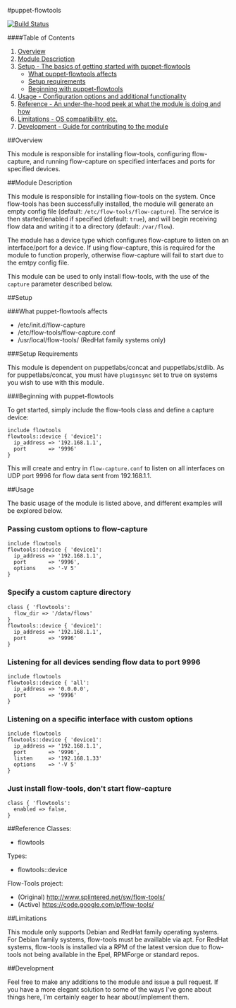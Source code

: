 #puppet-flowtools

[![Build Status](https://travis-ci.org/nextrevision/puppet-flowtools.png?branch=master)](https://travis-ci.org/nextrevision/puppet-flowtools)

####Table of Contents

1. [Overview](#overview)
2. [Module Description](#module-description)
3. [Setup - The basics of getting started with puppet-flowtools](#setup)
    * [What puppet-flowtools affects](#what-[modulename]-affects)
    * [Setup requirements](#setup-requirements)
    * [Beginning with puppet-flowtools](#beginning-with-[Modulename])
4. [Usage - Configuration options and additional functionality](#usage)
5. [Reference - An under-the-hood peek at what the module is doing and how](#reference)
5. [Limitations - OS compatibility, etc.](#limitations)
6. [Development - Guide for contributing to the module](#development)

##Overview

This module is responsible for installing flow-tools, configuring flow-capture, and running flow-capture on specified interfaces and ports for specified devices. 

##Module Description

This module is responsible for installing flow-tools on the system. Once flow-tools has been successfully installed, the module will generate an empty config file (default: `/etc/flow-tools/flow-capture`). The service is then started/enabled if specified (default: `true`), and will begin receiving flow data and writing it to a directory (default: `/var/flow`).

The module has a device type which configures flow-capture to listen on an interface/port for a device. If using flow-capture, this is required for the module to function properly, otherwise flow-capture will fail to start due to the emtpy config file.

This module can be used to only install flow-tools, with the use of the `capture` parameter described below.

##Setup

###What puppet-flowtools affects

* /etc/init.d/flow-capture
* /etc/flow-tools/flow-capture.conf
* /usr/local/flow-tools/ (RedHat family systems only)

###Setup Requirements

This module is dependent on puppetlabs/concat and puppetlabs/stdlib. As for puppetlabs/concat, you must have `pluginsync` set to true on systems you wish to use with this module.
  
###Beginning with puppet-flowtools

To get started, simply include the flow-tools class and define a capture device:

```
include flowtools
flowtools::device { 'device1':
  ip_address => '192.168.1.1',
  port       => '9996'
}
```

This will create and entry in `flow-capture.conf` to listen on all interfaces on UDP port 9996 for flow data sent from 192.168.1.1.

##Usage

The basic usage of the module is listed above, and different examples will be explored below.

### Passing custom options to flow-capture
```
include flowtools
flowtools::device { 'device1':
  ip_address => '192.168.1.1',
  port       => '9996',
  options    => '-V 5'
}
```

### Specify a custom capture directory
```
class { 'flowtools':
  flow_dir => '/data/flows'
}
flowtools::device { 'device1':
  ip_address => '192.168.1.1',
  port       => '9996'
}
```

### Listening for all devices sending flow data to port 9996
```
include flowtools
flowtools::device { 'all':
  ip_address => '0.0.0.0',
  port       => '9996'
}
```

### Listening on a specific interface with custom options
```
include flowtools
flowtools::device { 'device1':
  ip_address => '192.168.1.1',
  port       => '9996',
  listen     => '192.168.1.33'
  options    => '-V 5'
}
```

### Just install flow-tools, don't start flow-capture
```
class { 'flowtools':
  enabled => false,
}
```

##Reference
Classes:

* flowtools

Types:

* flowtools::device

Flow-Tools project:

* (Original) http://www.splintered.net/sw/flow-tools/
* (Active)   https://code.google.com/p/flow-tools/

##Limitations

This module only supports Debian and RedHat family operating systems. For Debian family systems, flow-tools must be availlable via apt. For RedHat systems, flow-tools is installed via a RPM of the latest version due to flow-tools not being available in the Epel, RPMForge or standard repos.

##Development

Feel free to make any additions to the module and issue a pull request. If you have a more elegant solution to some of the ways I've gone about things here, I'm certainly eager to hear about/implement them.

